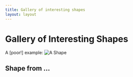 ```yaml
---
title: Gallery of interesting shapes
layout: layout
---
```


# Gallery of Interesting Shapes



A [poor!] example: ![A Shape](http://UW-GEOG458-Winter2016.github.io/galleries/shapes/lrb9-gallery.svg)

## Shape from ...
